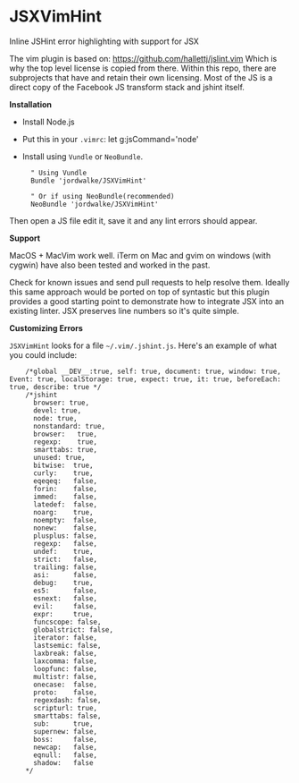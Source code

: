 JSXVimHint
==========

Inline JSHint error highlighting with support for JSX

The vim plugin is based on:
https://github.com/hallettj/jslint.vim
Which is why the top level license is copied from there. Within this repo, there are subprojects that have and retain their own licensing. Most of the JS is a direct copy of the Facebook JS transform stack and jshint itself.


**Installation**

- Install Node.js
- Put this in your `.vimrc`:  let g:jsCommand='node'
- Install using `Vundle` or `NeoBundle`.


        " Using Vundle
        Bundle 'jordwalke/JSXVimHint'

        " Or if using NeoBundle(recommended)
        NeoBundle 'jordwalke/JSXVimHint'


Then open a JS file edit it, save it and any lint errors should appear.

**Support**

MacOS + MacVim work well. iTerm on Mac and gvim on windows (with cygwin) have also been tested and worked in the past.

Check for known issues and send pull requests to help resolve them. Ideally this same approach would be ported on top of syntastic but this plugin provides a good starting point to demonstrate how to integrate JSX into an existing linter. JSX preserves line numbers so it's quite simple.

**Customizing Errors**

`JSXVimHint` looks for a file `~/.vim/.jshint.js`. Here's an example of what you could include:
        
        /*global __DEV__:true, self: true, document: true, window: true, Event: true, localStorage: true, expect: true, it: true, beforeEach: true, describe: true */
        /*jshint
          browser: true,
          devel: true,
          node: true,
          nonstandard: true,
          browser:   true,
          regexp:    true,
          smarttabs: true,
          unused: true,
          bitwise:  true,
          curly:    true,
          eqeqeq:   false,
          forin:    false,
          immed:    false,
          latedef:  false,
          noarg:    true,
          noempty:  false,
          nonew:    false,
          plusplus: false,
          regexp:   false,
          undef:    true,
          strict:   false,
          trailing: false,
          asi:      false,
          debug:    true,
          es5:      false,
          esnext:   false,
          evil:     false,
          expr:     true,
          funcscope: false,
          globalstrict: false,
          iterator: false,
          lastsemic: false,
          laxbreak: false,
          laxcomma: false,
          loopfunc: false,
          multistr: false,
          onecase:  false,
          proto:    false,
          regexdash: false,
          scripturl: true,
          smarttabs: false,
          sub:      true,
          supernew: false,
          boss:     false,
          newcap:   false,
          eqnull:   false,
          shadow:   false
        */

